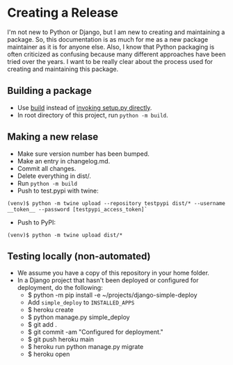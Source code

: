 Creating a Release
===

I'm not new to Python or Django, but I am new to creating and maintaining a package. So, this documentation is as much for me as a new package maintainer as it is for anyone else. Also, I know that Python packaging is often criticized as confusing because many different approaches have been tried over the years. I want to be really clear about the process used for creating and maintaining this package.


Building a package
---

- Use [build](https://pypa-build.readthedocs.io/en/stable/index.html) instead of [invoking setup.py directly](https://blog.ganssle.io/articles/2021/10/setup-py-deprecated.html).
- In root directory of this project, run `python -m build`.

Making a new relase
---

- Make sure version number has been bumped.
- Make an entry in changelog.md.
- Commit all changes.
- Delete everything in dist/.
- Run `python -m build`
- Push to test.pypi with twine:
```
(venv)$ python -m twine upload --repository testpypi dist/* --username __token__ --password [testpypi_access_token]`
```
- Push to PyPI:
```
(venv)$ python -m twine upload dist/*
```

Testing locally (non-automated)
---

- We assume you have a copy of this repository in your home folder.
- In a Django project that hasn't been deployed or configured for deployment, do the following:
  - $ python -m pip install -e ~/projects/django-simple-deploy
  - Add `simple_deploy` to `INSTALLED_APPS`
  - $ heroku create
  - $ python manage.py simple_deploy
  - $ git add .
  - $ git commit -am "Configured for deployment."
  - $ git push heroku main
  - $ heroku run python manage.py migrate
  - $ heroku open

